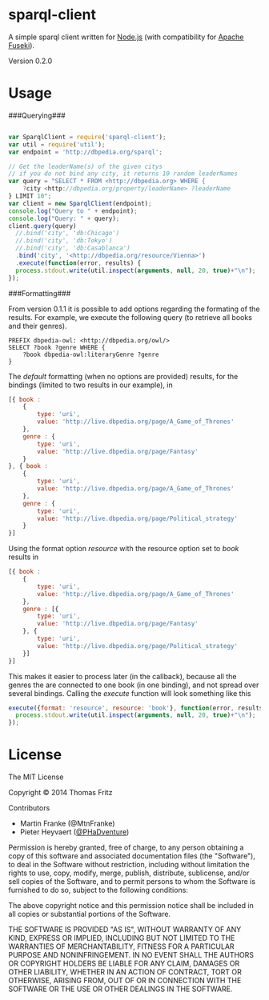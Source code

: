 sparql-client
=============

A simple sparql client written for [Node.js](http://nodejs.org/) (with compatibility for [Apache Fuseki](http://jena.apache.org/documentation/serving_data/)).

Version 0.2.0

Usage
=====

###Querying###
```javascript

var SparqlClient = require('sparql-client');
var util = require('util');
var endpoint = 'http://dbpedia.org/sparql';

// Get the leaderName(s) of the given citys
// if you do not bind any city, it returns 10 random leaderNames
var query = "SELECT * FROM <http://dbpedia.org> WHERE { 
    ?city <http://dbpedia.org/property/leaderName> ?leaderName 
} LIMIT 10";
var client = new SparqlClient(endpoint);
console.log("Query to " + endpoint);
console.log("Query: " + query);
client.query(query)
  //.bind('city', 'db:Chicago')
  //.bind('city', 'db:Tokyo')
  //.bind('city', 'db:Casablanca')
  .bind('city', '<http://dbpedia.org/resource/Vienna>')
  .execute(function(error, results) {
  process.stdout.write(util.inspect(arguments, null, 20, true)+"\n");
});

```

###Formatting###

From version 0.1.1 it is possible to add options regarding the formating of the results.
For example, we execute the following query (to retrieve all books and their genres).
```
PREFIX dbpedia-owl: <http://dbpedia.org/owl/>
SELECT ?book ?genre WHERE {
    ?book dbpedia-owl:literaryGenre ?genre
}
```
The *default* formatting (when no options are provided) results, for the bindings (limited to two results in our example), in

```javascript
[{ book :
    {
        type: 'uri',
        value: 'http://live.dbpedia.org/page/A_Game_of_Thrones'
    },
    genre : {
        type: 'uri',
        value: 'http://live.dbpedia.org/page/Fantasy'
    }
}, { book :
    {
        type: 'uri',
        value: 'http://live.dbpedia.org/page/A_Game_of_Thrones'
    },
    genre : {
        type: 'uri',
        value: 'http://live.dbpedia.org/page/Political_strategy'
    }
}]
```
Using the format option *resource* with the resource option set to *book* results in 

```javascript
[{ book :
    {
        type: 'uri',
        value: 'http://live.dbpedia.org/page/A_Game_of_Thrones'
    },
    genre : [{
        type: 'uri',
        value: 'http://live.dbpedia.org/page/Fantasy'
    }, {
        type: 'uri',
        value: 'http://live.dbpedia.org/page/Political_strategy'
    }]
}]
```

This makes it easier to process later (in the callback), because all the genres the are connected to one book (in one binding), and not spread over several bindings.
Calling the *execute* function will look something like this

```javascript
execute({format: 'resource', resource: 'book'}, function(error, results) {
  process.stdout.write(util.inspect(arguments, null, 20, true)+"\n");
});
```

License
=======
The MIT License

Copyright &copy; 2014 Thomas Fritz

Contributors

- Martin Franke (@MtnFranke)
- Pieter Heyvaert ([@PHaDventure](https://twitter.com/PHaDventure))

Permission is hereby granted, free of charge, to any person obtaining
a copy of this software and associated documentation files (the
"Software"), to deal in the Software without restriction, including
without limitation the rights to use, copy, modify, merge, publish,
distribute, sublicense, and/or sell copies of the Software, and to
permit persons to whom the Software is furnished to do so, subject to
the following conditions:

The above copyright notice and this permission notice shall be
included in all copies or substantial portions of the Software.

THE SOFTWARE IS PROVIDED "AS IS", WITHOUT WARRANTY OF ANY KIND,
EXPRESS OR IMPLIED, INCLUDING BUT NOT LIMITED TO THE WARRANTIES OF
MERCHANTABILITY, FITNESS FOR A PARTICULAR PURPOSE AND
NONINFRINGEMENT. IN NO EVENT SHALL THE AUTHORS OR COPYRIGHT HOLDERS BE
LIABLE FOR ANY CLAIM, DAMAGES OR OTHER LIABILITY, WHETHER IN AN ACTION
OF CONTRACT, TORT OR OTHERWISE, ARISING FROM, OUT OF OR IN CONNECTION
WITH THE SOFTWARE OR THE USE OR OTHER DEALINGS IN THE SOFTWARE.
